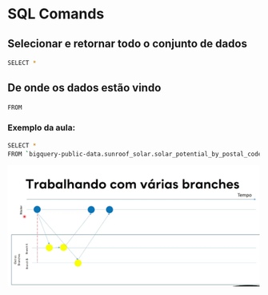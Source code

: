 # SQL Comands

## Selecionar e retornar todo o conjunto de dados
```bash
SELECT *
```

## De onde os dados estão vindo
```bash
FROM 
```

### Exemplo da aula:
```bash
SELECT *
FROM `bigquery-public-data.sunroof_solar.solar_potential_by_postal_code` WHERE state_name = 'Pennsylvania'
```
![img](https://github.com/IF-DeividSilva/Fundamentos-JS/blob/main/Aulas/Aula_10/node/image.png)